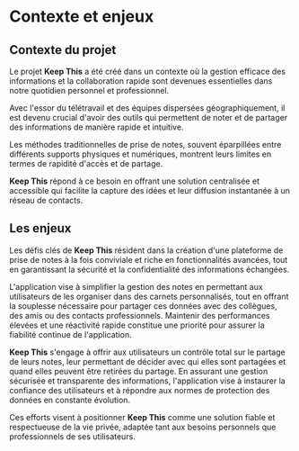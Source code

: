# Contexte et enjeux

## Contexte du projet

Le projet **Keep This** a été créé dans un contexte où la gestion efficace des informations et la collaboration rapide sont devenues essentielles dans notre quotidien personnel et professionnel.

Avec l'essor du télétravail et des équipes dispersées géographiquement, il est devenu crucial d'avoir des outils qui permettent de noter et de partager des informations de manière rapide et intuitive.

Les méthodes traditionnelles de prise de notes, souvent éparpillées entre différents supports physiques et numériques, montrent leurs limites en termes de rapidité d'accès et de partage.

**Keep This** répond à ce besoin en offrant une solution centralisée et accessible qui facilite la capture des idées et leur diffusion instantanée à un réseau de contacts.

## Les enjeux

Les défis clés de **Keep This** résident dans la création d'une plateforme de prise de notes à la fois conviviale et riche en fonctionnalités avancées, tout en garantissant la sécurité et la confidentialité des informations échangées.

L'application vise à simplifier la gestion des notes en permettant aux utilisateurs de les organiser dans des carnets personnalisés, tout en offrant la souplesse nécessaire pour partager ces données avec des collègues, des amis ou des contacts professionnels. Maintenir des performances élevées et une réactivité rapide constitue une priorité pour assurer la fiabilité continue de l'application.

**Keep This** s'engage à offrir aux utilisateurs un contrôle total sur le partage de leurs notes, leur permettant de décider avec qui elles sont partagées et quand elles peuvent être retirées du partage. En assurant une gestion sécurisée et transparente des informations, l'application vise à instaurer la confiance des utilisateurs et à répondre aux normes de protection des données en constante évolution.

Ces efforts visent à positionner **Keep This** comme une solution fiable et respectueuse de la vie privée, adaptée tant aux besoins personnels que professionnels de ses utilisateurs.
